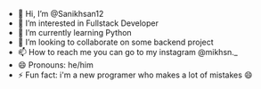- 👋 Hi, I’m @Sanikhsan12
- 👀 I’m interested in Fullstack Developer
- 🌱 I’m currently learning Python
- 💞️ I’m looking to collaborate on some backend project
- 📫 How to reach me you can go to my instagram @mikhsn._
- 😄 Pronouns: he/him
- ⚡ Fun fact: i'm a new programer who makes a lot of mistakes 😄

<!---
Sanikhsan12/Sanikhsan12 is a ✨ special ✨ repository because its `README.md` (this file) appears on your GitHub profile.
You can click the Preview link to take a look at your changes.
--->
